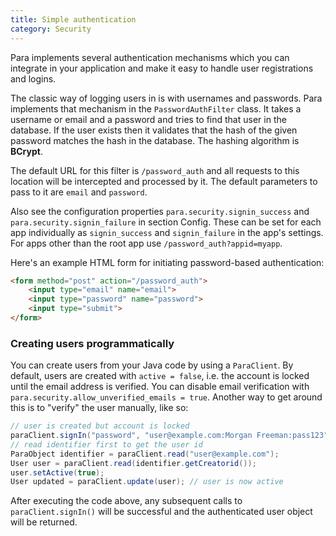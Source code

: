 ```yaml
---
title: Simple authentication
category: Security
---
```


Para implements several authentication mechanisms which you can integrate in your application and make it easy to handle
user registrations and logins.

The classic way of logging users in is with usernames and passwords. Para implements that mechanism in the
`PasswordAuthFilter` class. It takes a username or email and a password and tries to find that user in the database.
If the user exists then it validates that the hash of the given password matches the hash in the database.
The hashing algorithm is **BCrypt**.

The default URL for this filter is `/password_auth` and all requests to this location will be intercepted and processed
by it. The default parameters to pass to it are `email` and `password`.

Also see the configuration properties `para.security.signin_success` and `para.security.signin_failure` in section Config.
These can be set for each app individually as `signin_success` and `signin_failure` in the app's settings.
For apps other than the root app use `/password_auth?appid=myapp`.

Here's an example HTML form for initiating password-based authentication:

```html
<form method="post" action="/password_auth">
	<input type="email" name="email">
	<input type="password" name="password">
	<input type="submit">
</form>
```

### Creating users programmatically

You can create users from your Java code by using a `ParaClient`. By default, users are created with `active = false`,
i.e. the account is locked until the email address is verified. You can disable email verification with
`para.security.allow_unverified_emails = true`. Another way to get around this is to "verify" the user manually, like so:

```java
// user is created but account is locked
paraClient.signIn("password", "user@example.com:Morgan Freeman:pass123");
// read identifier first to get the user id
ParaObject identifier = paraClient.read("user@example.com");
User user = paraClient.read(identifier.getCreatorid());
user.setActive(true);
User updated = paraClient.update(user); // user is now active
```

After executing the code above, any subsequent calls to `paraClient.signIn()` will be successful and the authenticated
user object will be returned.